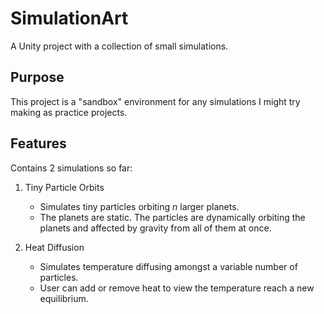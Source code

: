 # SimulationArt
A Unity project with a collection of small simulations.

## Purpose
This project is a "sandbox" environment for any simulations I might try making as practice projects.

## Features
Contains 2 simulations so far:
1. Tiny Particle Orbits
   * Simulates tiny particles orbiting *n* larger planets.
   * The planets are static. The particles are dynamically orbiting the planets and affected by gravity from all of them at once.

2. Heat Diffusion
   * Simulates temperature diffusing amongst a variable number of particles.
   * User can add or remove heat to view the temperature reach a new equilibrium.
